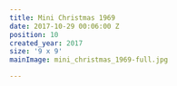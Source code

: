 ```yaml
---
title: Mini Christmas 1969
date: 2017-10-29 00:06:00 Z
position: 10
created_year: 2017
size: '9 x 9'
mainImage: mini_christmas_1969-full.jpg

---
```

